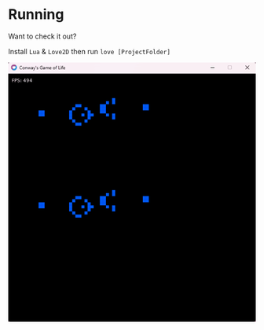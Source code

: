# Running
Want to check it out?

Install `Lua` & `Love2D`
then run `love [ProjectFolder]`

![Glider guns in Game of Life](/img/gol.gif)
